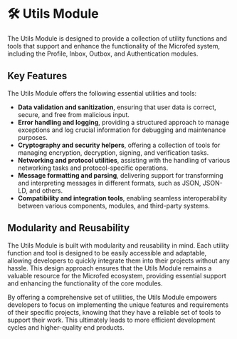 # 🛠️ Utils Module

The Utils Module is designed to provide a collection of utility functions and tools that support and enhance the functionality of the Microfed system, including the Profile, Inbox, Outbox, and Authentication modules.

## Key Features

The Utils Module offers the following essential utilities and tools:

- **Data validation and sanitization**, ensuring that user data is correct, secure, and free from malicious input.
- **Error handling and logging**, providing a structured approach to manage exceptions and log crucial information for debugging and maintenance purposes.
- **Cryptography and security helpers**, offering a collection of tools for managing encryption, decryption, signing, and verification tasks.
- **Networking and protocol utilities**, assisting with the handling of various networking tasks and protocol-specific operations.
- **Message formatting and parsing**, delivering support for transforming and interpreting messages in different formats, such as JSON, JSON-LD, and others.
- **Compatibility and integration tools**, enabling seamless interoperability between various components, modules, and third-party systems.

## Modularity and Reusability

The Utils Module is built with modularity and reusability in mind. Each utility function and tool is designed to be easily accessible and adaptable, allowing developers to quickly integrate them into their projects without any hassle. This design approach ensures that the Utils Module remains a valuable resource for the Microfed ecosystem, providing essential support and enhancing the functionality of the core modules.

By offering a comprehensive set of utilities, the Utils Module empowers developers to focus on implementing the unique features and requirements of their specific projects, knowing that they have a reliable set of tools to support their work. This ultimately leads to more efficient development cycles and higher-quality end products.